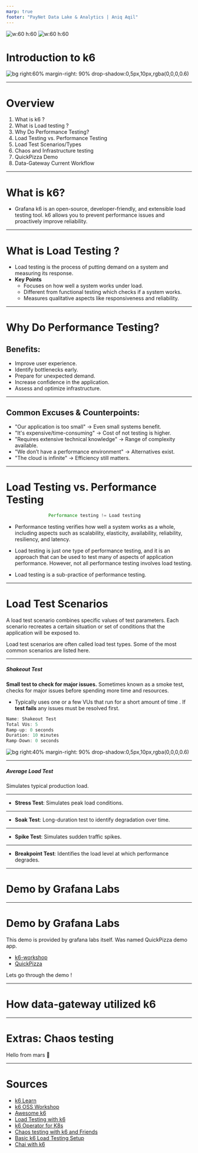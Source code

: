 ```yaml
---
marp: true
footer: "PayNet Data Lake & Analytics | Aniq Aqil" 
---
```


![w:60 h:60](../image/k6logo.png) ![w:60 h:60](../image/grafanalogo.png)

# Introduction to k6 

![bg right:60% margin-right: 90% drop-shadow:0,5px,10px,rgba(0,0,0,0.6)](../image/testcode.png)

---

# Overview

1. What is k6 ?
2. What is Load testing ? 
3. Why Do Performance Testing?
4. Load Testing vs. Performance Testing
5. Load Test Scenarios/Types
6. Chaos and Infrastructure testing
7. QuickPizza Demo
8. Data-Gateway Current Workflow

---

# What is k6?

- Grafana k6 is an open-source, developer-friendly, and extensible load testing tool. k6 allows you to prevent performance issues and proactively improve reliability.

---

# What is Load Testing ?
- Load testing is the process of putting demand on a system and measuring its response.
- **Key Points**
    - Focuses on how well a system works under load.
    - Different from functional testing which checks if a system works.
    - Measures qualitative aspects like responsiveness and reliability.

---

# Why Do Performance Testing?

## Benefits:
- Improve user experience.
- Identify bottlenecks early.
- Prepare for unexpected demand.
- Increase confidence in the application.
- Assess and optimize infrastructure.

---

## Common Excuses & Counterpoints:

- "Our application is too small" → Even small systems benefit.
- "It's expensive/time-consuming" → Cost of not testing is higher.
- "Requires extensive technical knowledge" → Range of complexity available.
- "We don’t have a performance environment" → Alternatives exist.
- "The cloud is infinite" → Efficiency still matters.

---

# Load Testing vs. Performance Testing


```js 
                Performance testing != Load testing 
```


- Performance testing verifies how well a system works as a whole, including aspects such as scalability, elasticity, availability, reliability, resiliency, and latency. 

- Load testing is just one type of performance testing, and it is an approach that can be used to test many of aspects of application performance. However, not all performance testing involves load testing.

- Load testing is a sub-practice of performance testing.

---

# Load Test Scenarios

A load test scenario combines specific values of test parameters. Each scenario recreates a certain situation or set of conditions that the application will be exposed to.

Load test scenarios are often called load test types. Some of the most common scenarios are listed here.

---

##### Shakeout Test 

**Small test to check for major issues.**
Sometimes known as a smoke test, checks for major issues before spending more time and resources.

- Typically uses one or a few VUs that run for a short amount of time . If **test fails** any issues must be resolved first. 

```js
Name: Shakeout Test
Total VUs: 5	
Ramp-up: 0 seconds	
Duration: 10 minutes
Ramp-Down: 0 seconds
```

![bg right:40% margin-right: 90% drop-shadow:0,5px,10px,rgba(0,0,0,0.6)](../image/shakeout.png)

---

##### Average Load Test

 Simulates typical production load.


---

- **Stress Test**: Simulates peak load conditions.

---

- **Soak Test**: Long-duration test to identify degradation over time.

---

- **Spike Test**: Simulates sudden traffic spikes.

---

- **Breakpoint Test**: Identifies the load level at which performance degrades.

---

# Demo by Grafana Labs

---

# Demo by Grafana Labs

This demo is provided by grafana labs itself. Was named QuickPizza demo app. 

- [k6-workshop](https://github.com/aniqaqill/k6-oss-workshop)
- [QuickPizza](https://github.com/grafana/quickpizza)

Lets go through the demo !


---

# How data-gateway utilized k6

---

# Extras: Chaos testing 

Hello from mars :satellite:

---

# Sources

- [k6 Learn](https://github.com/grafana/k6-learn)
- [k6 OSS Workshop](https://github.com/grafana/k6-oss-workshop?tab=readme-ov-file#before-we-start)
- [Awesome k6](https://github.com/grafana/awesome-k6)
- [Load Testing with k6](https://levelup.gitconnected.com/load-testing-with-k6-48488c7946bb)
- [k6 Operator for K8s](https://github.com/grafana/k6-learn/blob/main/Modules/XX-Future-Ideas/How-to-use-the-k6-operator-for-Kubernetes.md)
- [Chaos testing with k6 and Friends](https://www.youtube.com/watch?v=2QHs_HEX7r0)
- [Basic k6 Load Testing Setup](https://youtu.be/XR2MAivt-9E?si=IlauKGqcsVKGx3rC)
- [Chai with k6](https://grafana.com/docs/k6/latest/testing-guides/use-chai-with-k6/)

